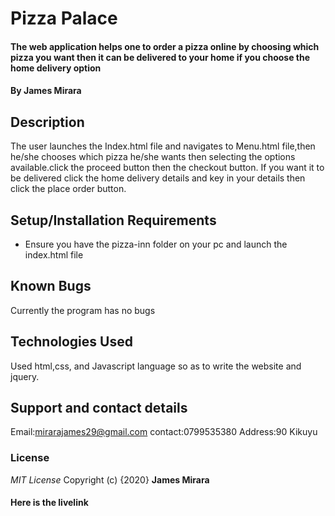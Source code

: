 # Pizza Palace
#### The web application helps one to order a pizza online by choosing which pizza you want then it can be delivered to your home if you choose the home delivery option
#### By **James Mirara**
## Description
The user launches the Index.html file and navigates to Menu.html file,then he/she chooses which pizza he/she wants then selecting the options available.click the proceed button then the checkout button. If you want it to be delivered click the home delivery details and key in your details then click the place order button.
## Setup/Installation Requirements
* Ensure you have the pizza-inn folder on your pc and launch the index.html file
## Known Bugs
Currently the program has no bugs
## Technologies Used
Used html,css, and Javascript language so as to write the website and jquery.
## Support and contact details
Email:mirarajames29@gmail.com
contact:0799535380
Address:90 Kikuyu
### License
*MIT License*
Copyright (c) {2020} **James Mirara**
#### Here is the livelink